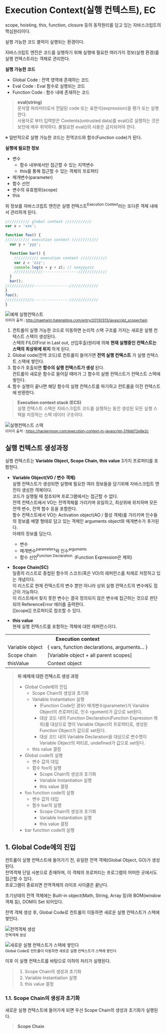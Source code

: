 # Execution Context(실행 컨텍스트), EC

scope, hoisting, this, function, closure 등의 동작원리를 담고 있는 자바스크립트의 핵심원리이다.  

실행 가능한 코드 블럭이 실행되는 환경이다.

자바스크립트 엔진은 코드를 실행하기 위해 실행에 필요한 여러가지 정보(실행 환경)를 실행 컨텍스트라는 객체로 관리한다.

**실행 가능한 코드**
+ Global Code : 전역 영역에 존재하는 코드
+ Eval Code : Eval 함수로 실행되는 코드
+ Function Code : 함수 내에 존재하는 코드

> **eval(string)**  
문자열 파라미터로서 전달된 code 또는 표현식(expression)을 평가 또는 실행한다.  
사용자로 부터 입력받은 Contents(untrusted data)를 eval()로 실행하는 것은 보안에 매우 취약하다. 불필요한 eval()의 사용은 금지되어야 한다.

※ 일반적으로 실행 가능한 코드는 전역코드와 함수(Function code)가 된다.

**실행에 필요한 정보**
+ 변수
  - 함수 내부에서만 접근할 수 있는 지역변수
  - this를 통해 접근할 수 있는 객체의 프로퍼티
+ 매개변수(parameter)
+ 함수 선언
+ 변수의 유효범위(scope)
+ this

위 정보를 자바스크립트 엔진은 실행 컨텍스트<sup>Execution Context</sup>라는 또다른 객체 내에서 관리하게 된다.

```javascript
/////////// global context ////////////
var x = 'xxx';

function foo() {
/////////// execution context ////////////
  var y = 'yyy';

  function bar() {
    /////////// execution context ////////////
    var z = 'zzz';
    console.log(x + y + z); // xxxyyyzzz
    /////////////----------------/////////////
  }
  bar();
/////////////----------------/////////////
}
foo();
/////////////----------------/////////////
}
```

![예제 실행컨텍스트](../../asset/img_execution_context_01.jpg)  
<sup>이미지 출처 : http://maeharin.hatenablog.com/entry/20130313/javascript_scopechain</sup>

1. 컨트롤이 실행 가능한 코드로 이동하면 논리적 스택 구조를 가지는 새로운 실행 컨텍스트 스택이 생성된다.  
스택의 FILO(First in Last out, 선입후출)원리에 의해 **현재 실행중인 컨텍스트는 스택의 최상위에 위치** 하게 된다.
2. Global code(전역 코드)로 컨트롤이 들어가면 **전역 실행 컨텍스트** 가 실행 컨텍스트 스택에 쌓인다.
3. 함수가 호출되면 **함수의 실행 컨택스트가 생성** 된다.  
컨트롤이 새로운 함수로 들어갈 때마가 그 함수의 실행 컨텍스트가 컨텍스트 스택에 쌓인다.
4. 함수 실행이 끝나면 해당 함수의 실행 컨텍스트를 파기하고 컨트롤을 이전 컨텍스트에 반환한다.

> **Execution context stack (ECS)**  
실행 컨텍스트 스택은 자바스크립트 코드를 실행하는 동안 생성된 모든 실행 스택을 저장하는 스택 데이터 구조이다.

![실행컨텍스트 스택](../../asset/img_execution_context_stack.gif)  
<sup>이미지 출처 : https://hackernoon.com/execution-context-in-javascript-319dd72e8e2c</sup>

## 실행 컨텍스트 생성과정

실행 컨텍스트는 **Variable Object, Scope Chain, this value** 3가지 프로퍼티를 포함한다.

+ **Variable Object(VO / 변수 객체)**  
실행 컨텍스트가 생성되면 실행에 필요한 여러 정보들을 담기위해 자바스크립트 엔진이 생성한 객체이다.  
코드가 실행될 때 참조되며 프로그램에서는 접근할 수 없다.  
전역 컨텍스트에서 VO는 전역객체를 가리키며 유일하고, 최상위에 위치하며 모든 전역 변수, 전역 함수 등을 포함한다.  
함수 컨텍스트에서 VO는 Activation object(AO / 활성 객체)를 가리키며 인수들의 정보를 배열 형태로 담고 있는 객체인 arguments object와 매개변수가 추가된다.  
아래의 정보를 담는다.
  - 변수
  - 매개변수<sup>parameters</sup>와 인수<sup>arguments</sup>
  - 함수 선언<sup>Function Declaration.</sup> (Function Expression은 제외)
  
+ **Scope Chain(SC)**  
일종의 리스트로 중첩된 함수의 스코프(혹은 VO)의 레퍼런스를 차례로 저장하고 있는 개념이다.  
이 리스트로 현재 컨텍스트의 변수 뿐만 아니라 상위 실행 컨텍스트의 변수에도 접근이 가능하다.  
이 리스트에서 찾지 못한 변수는 결국 정의되지 않은 변수에 접근하는 것으로 판단되어 ReferenceError 에러를 출력한다.  
[[scope]] 프로퍼티로 참조할 수 있다.
+ **this value**  
현재 실행 컨텍스트를 포함하는 객체에 대한 레퍼런스이다.

<table>
	<tr><th colspan="2">Execution context</th></tr>
	<tr>
		<td>Variable object</td>
		<td>{ vars, function declarations, arguments... }</td>
	</tr>
	<tr>
		<td>Scope chain</td>
		<td>[Variable object + all parent scopes]</td>
	</tr>
	<tr>
		<td>thisValue</td>
		<td>Context object</td>
	</tr>
</table>

> **위 예제에 대한 컨텍스트 생성 과정**
> + Global Code에의 진입
>   - Scope Chain의 생성과 초기화
>   - Variable Instantiation 실행
>     * (Function Code인 경우) 매개변수(parameter)가 Variable Object의 프로퍼티로, 인수 rgument)가 값으로 set된다.
>     * 대상 코드 내의 Function Declaration(Function Expression 제외)를 대상으로   명이 Variable Object의 프로퍼티로, 생성된 Function Object가 값으로 set된다.
>     * 대상 코드 내의 Variable Declaration을 대상으로 변수명이 Variable Object의   퍼티로, undefined가 값으로 set된다.
>   - this value 결정
> + Global code의 실행
>   - 변수 값의 대입
>   - 함수 foo의 실행
>     * Scope Chain의 생성과 초기화
>     * Variable Instantiation 실행
>     * this value 결정
> + foo function code의 실행
>   - 변수 값의 대입
>   - 함수 bar의 실행
>     * Scope Chain의 생성과 초기화
>     * Variable Instantiation 실행
>     * this value 결정
> + bar function code의 실행

## 1. Global Code에의 진입

컨트롤이 실행 컨텍스트에 들어가기 전, 유일한 전역 객체(Global Object, GO)가 생성된다.  
전역객체 단일 사본으로 존재하며, 이 객체의 프로퍼티는 프로그램의 어떠한 곳에서도 접근할 수 있다.  
프로그램이 종료되면 전역객체의 라이프 사이클은 끝난다.

초기상태의 전역 객체에는 Built-in object(Math, String, Array 등)와 BOM(window 객체 등), DOM이 Set 되어있다.

전역 객체 생성 후, Global Code로 컨트롤이 이동하면 새로운 실행 컨텍스트가 스택에 쌓인다.  

![전역객체 생성](../../asset/img_execution_context_00.jpg)  
<sup>전역객체 생성</sup>

![새로운 실행 컨텍스트가 스택에 쌓인다](../../asset/img_execution_context_05.jpg)  
<sup>Global Code로 컨트롤이 이동하면 새로운 실행 컨텍스트가 스택에 쌓인다</sup>

이후 이 실행 컨텍스트를 바탕으로 이하의 처리가 실행된다.
> 1. Scope Chain의 생성과 초기화
> 2. Variable Instantiation 실행
> 3. this value 결정

### 1.1. Scope Chain의 생성과 초기화

새로운 실행 컨텍스트에 들어가게 되면 우선 Scope Chain의 생성과 초기화가 실행된다.

> **Scope Chain**  
